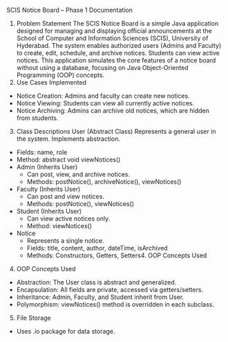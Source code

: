 SCIS Notice Board – Phase 1 Documentation
1. Problem Statement
The SCIS Notice Board is a simple Java application designed for managing and
displaying official announcements at the School of Computer and Information Sciences
(SCIS), University of Hyderabad. The system enables authorized users (Admins and
Faculty) to create, edit, schedule, and archive notices. Students can view active
notices.
This application simulates the core features of a notice board without using a database,
focusing on Java Object-Oriented Programming (OOP) concepts.
2. Use Cases Implemented
- Notice Creation: Admins and faculty can create new notices.
- Notice Viewing: Students can view all currently active notices.
- Notice Archiving: Admins can archive old notices, which are hidden from
students.
3. Class Descriptions
User (Abstract Class)
Represents a general user in the system. Implements abstraction.
- Fields: name, role
- Method: abstract void viewNotices()
- Admin (Inherits User)
   - Can post, view, and archive notices.
   - Methods: postNotice(), archiveNotice(), viewNotices()
- Faculty (Inherits User)
   - Can post and view notices.
   - Methods: postNotice(), viewNotices()
- Student (Inherits User)
   - Can view active notices only.
   - Method: viewNotices()
- Notice
   - Represents a single notice.
   - Fields: title, content, author, dateTime, isArchived
   - Methods: Constructors, Getters, Setters4. OOP Concepts Used
4. OOP Concepts Used
- Abstraction: The User class is abstract and generalized.
- Encapsulation: All fields are private, accessed via getters/setters.
- Inheritance: Admin, Faculty, and Student inherit from User.
- Polymorphism: viewNotices() method is overridden in each subclass.
5. File Storage
- Uses .io package for data storage.
